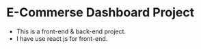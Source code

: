 # E-Commerse Dashboard Project
- This is a front-end & back-end project. 
- I have use react js for front-end.
